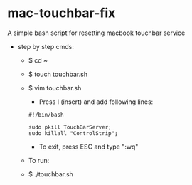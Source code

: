 # mac-touchbar-fix
A simple bash script for resetting macbook touchbar service


- step by step cmds:
  - $ cd ~
  - $ touch touchbar.sh
  - $ vim touchbar.sh

    - Press I (insert) and add following lines:
    
    ```
    #!/bin/bash
    
    sudo pkill TouchBarServer;
    sudo killall "ControlStrip";
    ```
    - To exit, press ESC and type ":wq"
  
  - To run:
  - $ ./touchbar.sh
